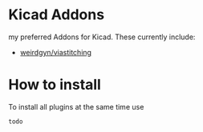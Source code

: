 # Kicad Addons
 my preferred Addons for Kicad. These currently include:
 - [weirdgyn/viastitching](https://github.com/weirdgyn/viastitching)

# How to install
To install all plugins at the same time use 
```
todo
``` 
